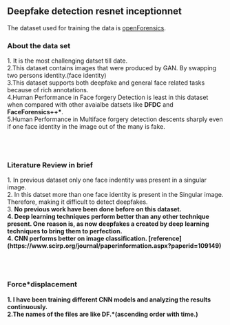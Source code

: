 ## Deepfake detection resnet inceptionnet

The dataset used for training the data is [openForensics](https://sites.google.com/view/ltnghia/research/openforensics).

### About the data set
<p>1. It is the most challenging datset till date.<br>
2.This dataset contains images that were produced by GAN. By swapping two persons identity.(face identity)<br> 
3.This dataset supports both deepfake and general face related tasks because of rich annotations.<br>
4.Human Performance in Face forgery Detection is least in this dataset when compared with other avaialbe datsets like <strong>DFDC</strong> and <strong>FaceForensics++*</strong>.<br>
5.Human Performance in Multiface forgery detection descents sharply even if one face identity in the image out of the many is fake.<br>


<br><br></p>

### Literature Review in brief
<p>1. In previous dataset only one face indentity was present in a singular image. <br>
 2. In this datset more than one face identity is present in the Singular image. Therefore, making it difficult to detect deepfakes.<br>
 3. <strong>No previous work have been done before on this dataset.<br>
 4. Deep learning techniques perform better than any other technique present. One reason is, as now deepfakes a created by deep learning techniques to bring them to perfection.<br>
 4. CNN performs better on image classification. [reference](https://www.scirp.org/journal/paperinformation.aspx?paperid=109149)<br>
 <p>
  <br><br>
  
 ### Force*displacement
  
 <p>1. I have been training different CNN models and analyzing the results continuously.<br> 
  2.The names of the files are like DF.*(ascending order with time.)<br>

  
 
